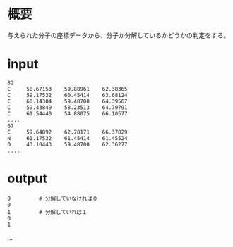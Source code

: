 # 概要
与えられた分子の座標データから、分子か分解しているかどうかの判定をする。

# input
```
82
C     58.67153    59.88961    62.38365
C     59.17532    60.45414    63.68124
C     60.14304    59.48700    64.39567
C     59.43849    58.23513    64.79791
C     61.54440    54.88075    66.10577
....
67
C     59.64892    62.78171    66.37829
N     61.17532    61.45414    61.45524
O     43.10443    59.48700    62.36277
....
```

# output
```
0         # 分解していなければ０
0
1         # 分解していれば１
0
1
```
...
